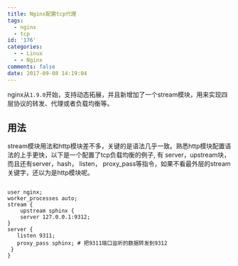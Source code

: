 ```yaml
---
title: Nginx配置tcp代理
tags:
  - nginx
  - tcp
id: '176'
categories:
  - - Linux
  - - Nginx
comments: false
date: 2017-09-08 14:19:04
---
```


nginx从`1.9.0`开始，支持动态拓展，并且新增加了一个stream模块，用来实现四层协议的转发、代理或者负载均衡等。
<!-- more -->
## 用法

stream模块用法和http模块差不多，关键的是语法几乎一致。熟悉http模块配置语法的上手更快，以下是一个配置了tcp负载均衡的例子, 有 server，upstream块，而且还有server，hash， listen， proxy\_pass等指令，如果不看最外层的stream关键字，还以为是http模块呢。

```nginx

user nginx;
worker_processes auto;
stream {
    upstream sphinx {
    server 127.0.0.1:9312;
}
server {
   listen 9311;
   proxy_pass sphinx; # 把9311端口监听的数据转发到9312
 }
}
```